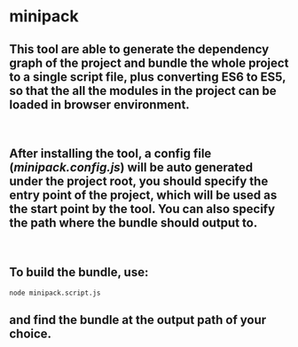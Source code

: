 # minipack

## This tool are able to generate the dependency graph of the project and bundle the whole project to a single script file, plus converting ES6 to ES5, so that the all the modules in the project can be loaded in browser environment.
<br>

## After installing the tool, a config file (*minipack.config.js*) will be auto generated under the project root, you should specify the entry point of the project, which will be used as the start point by the tool. You can also specify the path where the bundle should output to.
<br>

## To build the bundle, use:

```
node minipack.script.js
```
## and find the bundle at the output path of your choice.